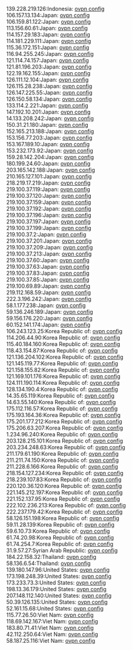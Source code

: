 139.228.219.126:Indonesia: [ovpn config](vpn/139_228_219_126.ovpn)  
106.157.13.134:Japan: [ovpn config](vpn/106_157_13_134.ovpn)  
106.159.81.122:Japan: [ovpn config](vpn/106_159_81_122.ovpn)  
113.156.60.61:Japan: [ovpn config](vpn/113_156_60_61.ovpn)  
114.157.29.183:Japan: [ovpn config](vpn/114_157_29_183.ovpn)  
114.181.229.111:Japan: [ovpn config](vpn/114_181_229_111.ovpn)  
115.36.172.151:Japan: [ovpn config](vpn/115_36_172_151.ovpn)  
116.94.255.245:Japan: [ovpn config](vpn/116_94_255_245.ovpn)  
121.114.74.157:Japan: [ovpn config](vpn/121_114_74_157.ovpn)  
121.81.196.203:Japan: [ovpn config](vpn/121_81_196_203.ovpn)  
122.19.162.155:Japan: [ovpn config](vpn/122_19_162_155.ovpn)  
126.111.12.104:Japan: [ovpn config](vpn/126_111_12_104.ovpn)  
126.115.28.238:Japan: [ovpn config](vpn/126_115_28_238.ovpn)  
126.147.225.55:Japan: [ovpn config](vpn/126_147_225_55.ovpn)  
126.150.58.134:Japan: [ovpn config](vpn/126_150_58_134.ovpn)  
133.114.2.221:Japan: [ovpn config](vpn/133_114_2_221.ovpn)  
147.192.10.201:Japan: [ovpn config](vpn/147_192_10_201.ovpn)  
14.133.208.242:Japan: [ovpn config](vpn/14_133_208_242.ovpn)  
150.31.21.180:Japan: [ovpn config](vpn/150_31_21_180.ovpn)  
152.165.213.188:Japan: [ovpn config](vpn/152_165_213_188.ovpn)  
153.156.77.203:Japan: [ovpn config](vpn/153_156_77_203.ovpn)  
153.167.189.10:Japan: [ovpn config](vpn/153_167_189_10.ovpn)  
153.232.173.92:Japan: [ovpn config](vpn/153_232_173_92.ovpn)  
159.28.142.204:Japan: [ovpn config](vpn/159_28_142_204.ovpn)  
180.199.24.60:Japan: [ovpn config](vpn/180_199_24_60.ovpn)  
203.165.142.188:Japan: [ovpn config](vpn/203_165_142_188.ovpn)  
210.165.127.101:Japan: [ovpn config](vpn/210_165_127_101.ovpn)  
218.219.17.219:Japan: [ovpn config](vpn/218_219_17_219.ovpn)  
219.100.37.119:Japan: [ovpn config](vpn/219_100_37_119.ovpn)  
219.100.37.120:Japan: [ovpn config](vpn/219_100_37_120.ovpn)  
219.100.37.159:Japan: [ovpn config](vpn/219_100_37_159.ovpn)  
219.100.37.192:Japan: [ovpn config](vpn/219_100_37_192.ovpn)  
219.100.37.196:Japan: [ovpn config](vpn/219_100_37_196.ovpn)  
219.100.37.197:Japan: [ovpn config](vpn/219_100_37_197.ovpn)  
219.100.37.199:Japan: [ovpn config](vpn/219_100_37_199.ovpn)  
219.100.37.2:Japan: [ovpn config](vpn/219_100_37_2.ovpn)  
219.100.37.201:Japan: [ovpn config](vpn/219_100_37_201.ovpn)  
219.100.37.209:Japan: [ovpn config](vpn/219_100_37_209.ovpn)  
219.100.37.213:Japan: [ovpn config](vpn/219_100_37_213.ovpn)  
219.100.37.60:Japan: [ovpn config](vpn/219_100_37_60.ovpn)  
219.100.37.63:Japan: [ovpn config](vpn/219_100_37_63.ovpn)  
219.100.37.83:Japan: [ovpn config](vpn/219_100_37_83.ovpn)  
219.100.37.85:Japan: [ovpn config](vpn/219_100_37_85.ovpn)  
219.100.69.89:Japan: [ovpn config](vpn/219_100_69_89.ovpn)  
219.112.168.59:Japan: [ovpn config](vpn/219_112_168_59.ovpn)  
222.3.196.242:Japan: [ovpn config](vpn/222_3_196_242.ovpn)  
58.1.177.238:Japan: [ovpn config](vpn/58_1_177_238.ovpn)  
59.136.246.189:Japan: [ovpn config](vpn/59_136_246_189.ovpn)  
59.156.176.220:Japan: [ovpn config](vpn/59_156_176_220.ovpn)  
60.152.141.174:Japan: [ovpn config](vpn/60_152_141_174.ovpn)  
106.243.123.25:Korea Republic of: [ovpn config](vpn/106_243_123_25.ovpn)  
114.206.44.90:Korea Republic of: [ovpn config](vpn/114_206_44_90.ovpn)  
115.40.184.160:Korea Republic of: [ovpn config](vpn/115_40_184_160.ovpn)  
118.43.154.87:Korea Republic of: [ovpn config](vpn/118_43_154_87.ovpn)  
121.136.204.102:Korea Republic of: [ovpn config](vpn/121_136_204_102.ovpn)  
121.145.119.77:Korea Republic of: [ovpn config](vpn/121_145_119_77.ovpn)  
121.158.155.82:Korea Republic of: [ovpn config](vpn/121_158_155_82.ovpn)  
121.169.101.176:Korea Republic of: [ovpn config](vpn/121_169_101_176.ovpn)  
124.111.190.114:Korea Republic of: [ovpn config](vpn/124_111_190_114.ovpn)  
128.134.190.4:Korea Republic of: [ovpn config](vpn/128_134_190_4.ovpn)  
14.35.65.119:Korea Republic of: [ovpn config](vpn/14_35_65_119.ovpn)  
14.63.55.140:Korea Republic of: [ovpn config](vpn/14_63_55_140.ovpn)  
175.112.116.57:Korea Republic of: [ovpn config](vpn/175_112_116_57.ovpn)  
175.193.164.36:Korea Republic of: [ovpn config](vpn/175_193_164_36.ovpn)  
175.201.177.212:Korea Republic of: [ovpn config](vpn/175_201_177_212.ovpn)  
175.206.63.207:Korea Republic of: [ovpn config](vpn/175_206_63_207.ovpn)  
1.234.96.240:Korea Republic of: [ovpn config](vpn/1_234_96_240.ovpn)  
203.128.215.101:Korea Republic of: [ovpn config](vpn/203_128_215_101.ovpn)  
203.234.248.63:Korea Republic of: [ovpn config](vpn/203_234_248_63.ovpn)  
211.179.61.190:Korea Republic of: [ovpn config](vpn/211_179_61_190.ovpn)  
211.211.74.150:Korea Republic of: [ovpn config](vpn/211_211_74_150.ovpn)  
211.228.6.166:Korea Republic of: [ovpn config](vpn/211_228_6_166.ovpn)  
218.154.127.234:Korea Republic of: [ovpn config](vpn/218_154_127_234.ovpn)  
218.239.107.83:Korea Republic of: [ovpn config](vpn/218_239_107_83.ovpn)  
220.120.36.120:Korea Republic of: [ovpn config](vpn/220_120_36_120.ovpn)  
221.145.212.197:Korea Republic of: [ovpn config](vpn/221_145_212_197.ovpn)  
221.152.137.95:Korea Republic of: [ovpn config](vpn/221_152_137_95.ovpn)  
222.102.236.213:Korea Republic of: [ovpn config](vpn/222_102_236_213.ovpn)  
222.237.179.42:Korea Republic of: [ovpn config](vpn/222_237_179_42.ovpn)  
58.126.151.198:Korea Republic of: [ovpn config](vpn/58_126_151_198.ovpn)  
59.11.28.139:Korea Republic of: [ovpn config](vpn/59_11_28_139.ovpn)  
59.6.10.73:Korea Republic of: [ovpn config](vpn/59_6_10_73.ovpn)  
61.74.20.98:Korea Republic of: [ovpn config](vpn/61_74_20_98.ovpn)  
61.74.254.7:Korea Republic of: [ovpn config](vpn/61_74_254_7.ovpn)  
31.9.57.27:Syrian Arab Republic: [ovpn config](vpn/31_9_57_27.ovpn)  
184.22.158.32:Thailand: [ovpn config](vpn/184_22_158_32.ovpn)  
58.136.6.54:Thailand: [ovpn config](vpn/58_136_6_54.ovpn)  
139.180.147.96:United States: [ovpn config](vpn/139_180_147_96.ovpn)  
173.198.248.39:United States: [ovpn config](vpn/173_198_248_39.ovpn)  
173.233.73.3:United States: [ovpn config](vpn/173_233_73_3.ovpn)  
198.13.36.179:United States: [ovpn config](vpn/198_13_36_179.ovpn)  
207.148.112.140:United States: [ovpn config](vpn/207_148_112_140.ovpn)  
50.39.126.135:United States: [ovpn config](vpn/50_39_126_135.ovpn)  
52.161.15.68:United States: [ovpn config](vpn/52_161_15_68.ovpn)  
115.77.26.50:Viet Nam: [ovpn config](vpn/115_77_26_50.ovpn)  
118.69.142.167:Viet Nam: [ovpn config](vpn/118_69_142_167.ovpn)  
183.80.71.41:Viet Nam: [ovpn config](vpn/183_80_71_41.ovpn)  
42.112.250.64:Viet Nam: [ovpn config](vpn/42_112_250_64.ovpn)  
58.187.25.116:Viet Nam: [ovpn config](vpn/58_187_25_116.ovpn)  
